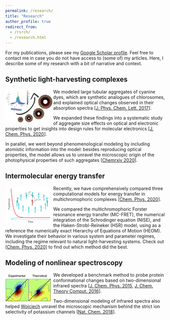 ```yaml
---
permalink: /research/
title: "Research"
author_profile: true
redirect_from: 
  - /rsrch/
  - /research.html
---
```


For my publications, please see my [Google Scholar profile](https://scholar.google.com/citations?user=y-6o3X0AAAAJ). 
Feel free to contact me in case you do not have access to (some of) my articles. 
Here, I describe some of my research with a bit of narrative and context.


## Synthetic light-harvesting complexes

<div style="width:100%;">
    <div style="float:left;width:30%;"><img src="../images/research_delocalization.png" /></div>
    <div style="float:none;"> We modeled large tubular aggregates of cyanine dyes, which are synthetic analogues of chlorosomes, and explained optical changes observed in their absorption spectra [<a href="https://pubs.acs.org/doi/abs/10.1021/acs.jpclett.7b00967">J. Phys. Chem. Lett. 2017</a>]. 

We expanded these findings into a systematic study of aggregate size effects on optical and electronic properties to get insights into design rules for molecular electronics [<a href="https://aip.scitation.org/doi/10.1063/5.0008688">J. Chem. Phys. 2020</a>]. 

In parallel, we went beyond phenomenological modeling by including atomistic information into the model: besides reproducing optical properties, the model allows us to unravel the microscopic origin of the photophysical properties of such aggregates [<a href="https://doi.org/10.26434/chemrxiv.12279956">Chemrxiv 2020</a>].  </div>
</div>


## Intermolecular energy transfer

<div style="width:100%;">
    <div style="float:left;width:30%;"><img src="../images/research_exciton_dynamics.png" /></div>
    <div style="float:none;"> Recently, we have comprehensively compared three computational models for energy transfer in multichromophoric complexes [<a href="https://www.sciencedirect.com/science/article/pii/S0301010419305968">Chem. Phys. 2020</a>]. 

We compared the multichromophoric Forster resonance energy transfer (MC-FRET), 
the numerical integration of the Schrodinger equation (NISE), and the Haken-Strobl-Reineker (HSR) model, 
using as a reference the numerically exact Hierarchy of Equations of Motion (HEOM). 
We investigate their behavior in various system and parameter regimes, including the regime relevant to natural light-harvesting systems. 
Check out [<a href="https://www.sciencedirect.com/science/article/pii/S0301010419305968">Chem. Phys. 2020</a>] to find out which method did the best. </div>
</div>


## Modeling of nonlinear spectroscopy

<div style="width:100%;">
    <div style="float:left;width:30%;"><img src="../images/modeling_2DIR_spectra.png" /></div>
    <div style="float:none;"> We developed a benchmark method to probe protein conformational changes based on two-dimensional infrared spectra [<a href="https://aip.scitation.org/doi/abs/10.1063/1.4919716">J. Chem. Phys. 2015</a>, <a href="https://pubs.acs.org/doi/abs/10.1021/acs.jctc.6b00420">J. Chem. Theory Comput. 2016</a>].

Two-dimensional modeling of infrared spectra also helped <a href="https://twitter.com/wojciechkopec3">Wojciech</a> unravel the microscopic mechanism behind the strict ion selectivity of potassium channels [<a href="https://www.nature.com/articles/s41557-018-0105-9">Nat. Chem. 2018</a>]. </div>
</div>


